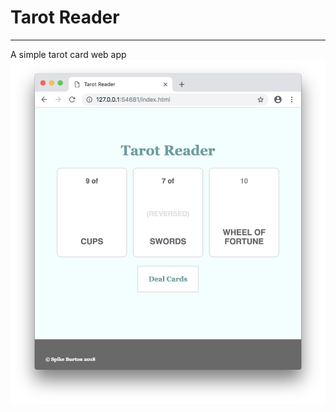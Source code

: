 # Tarot Reader
---
A simple tarot card web app
![The app in action](./screenshot.png?raw=true "Tarot Reader")
